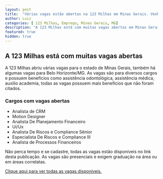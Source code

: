 ```yaml
---
layout: post
title:  "Várias vagas estão abertas na 123 Milhas em Minas Gerais. Venha conferir!"
author: Luiz
categories: [ 123 Milhas, Emprego, Minas Gerais, MG]
description: "A 123 Milhas está com muitas vagas abertas em Minas Gerais. Algumas das Vagas são para UI/UX."
featured: true
hidden: true
---
```


## A 123 Milhas está com muitas vagas abertas
A 123 Milhas abriu várias vagas para o estado de Minas Gerais, também há algumas vagas para Belo Horizonte/MG. As vagas são para diversos cargos e possuem benefícios como assistência odontológica, assistência médica, auxilio academia, todas as vagas possuem mais benefícios que não foram citados. 

### Cargos com vagas abertas
- Analista de CRM
- Motion Designer
- Analista De Planejamento Financeiro
- Ui/Ux
- Analista De Riscos e Compliance Sênior
- Especialista De Riscos e Compliance III
- Analista de Processos Financeiros

Não perca tempo e se cadastre, todas as vagas estão disponíveis no link desta publicação.  As vagas são presenciais e exigem graduação na área ou em áreas correlatas.

[Clique aqui para ver todas as vagas disponíveis.](https://www.vagas.com.br/empregos/123-milhas)  
